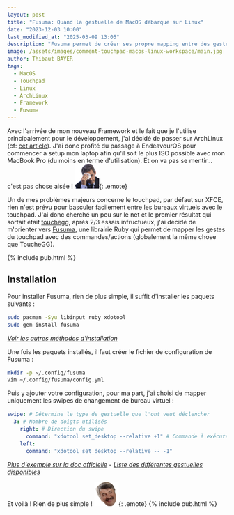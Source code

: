 ```yaml
---
layout: post
title: "Fusuma: Quand la gestuelle de MacOS débarque sur Linux"
date: "2023-12-03 10:00"
last_modified_at: "2025-03-09 13:05"
description: "Fusuma permet de créer ses propre mapping entre des gestes sur le touchpad et des commandes à exécuter."
image: /assets/images/comment-touchpad-macos-linux-workspace/main.jpg
author: Thibaut BAYER
tags: 
  - MacOS
  - Touchpad
  - Linux
  - ArchLinux
  - Framework
  - Fusuma
---
```

Avec l'arrivée de mon nouveau Framework et le fait que je l'utilise principalement pour le développement, j'ai décidé de passer sur ArchLinux (cf: [cet article](/2023/11/15/framework-laptop-portable-linux/)). 
J'ai donc profité du passage à EndeavourOS pour commencer à setup mon laptop afin qu'il soit le plus ISO possible avec mon MacBook Pro (du moins en terme d'utilisation).
Et on va pas se mentir... c'est pas chose aisée ! ![](/assets/images/emote/OUCH.png){: .emote}

Un de mes problèmes majeurs concerne le touchpad, par défaut sur XFCE, rien n'est prévu pour basculer facilement entre les bureaux virtuels avec le touchpad.
J'ai donc cherché un peu sur le net et le premier résultat qui sortait était [touchegg](https://github.com/JoseExposito/touchegg), 
après 2/3 essais infructueux, j'ai décidé de m'orienter vers [Fusuma](https://github.com/iberianpig/fusuma), 
une librairie Ruby qui permet de mapper les gestes du touchpad avec des commandes/actions (globalement la même chose que ToucheGG).

{% include pub.html %}

## Installation
Pour installer Fusuma, rien de plus simple, il suffit d'installer les paquets suivants :
```bash
sudo pacman -Syu libinput ruby xdotool
sudo gem install fusuma
```
*[Voir les autres méthodes d'installation](https://github.com/iberianpig/fusuma#installation)*

Une fois les paquets installés, il faut créer le fichier de configuration de Fusuma :
```bash
mkdir -p ~/.config/fusuma
vim ~/.config/fusuma/config.yml
```
Puis y ajouter votre configuration, pour ma part, j'ai choisi de mapper uniquement les swipes de changement de bureau virtuel :
```yaml
swipe: # Détermine le type de gestuelle que l'ont veut déclencher
  3: # Nombre de doigts utilisés
    right: # Direction du swipe
      command: "xdotool set_desktop --relative +1" # Commande à exécuter
    left:
      command: "xdotool set_desktop --relative -- -1"
```
*[Plus d'exemple sur la doc officielle](https://github.com/iberianpig/fusuma#more-example-of-configyml)* - *[Liste des différentes gestuelles disponibles](https://github.com/iberianpig/fusuma#available-gestures)*

Et voilà ! Rien de plus simple ! ![](/assets/images/emote/LUL_DIDIER.png){: .emote}
{% include pub.html %}
